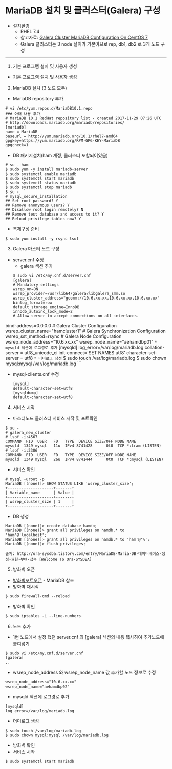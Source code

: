 # MariaDB 설치 및 클러스터(Galera) 구성

  * 설치환경
    * RHEL 7.4
    * 참고자료: [Galera Cluster MariaDB Configuration On CentOS 7](https://linuxadmin.io/galeria-cluster-configuration-centos-7/)
    * Galera 클러스터는 3 node 설치가 기본이므로 rep, db1, db2 로 3개 노드 구성
   
---
1. 기본 프로그램 설치 및 사용자 생성
  * [기본 프로그램 설치 및 사용자 생성](./default/00-etc.md)

2. MariaDB 설치 (3 노드 모두)
  * MariaDB repository 추가
  ```
  # vi /etc/yum.repos.d/MariaDB10.1.repo
  ### 아래 내용 추가
  # MariaDB 10.1 RedHat repository list - created 2017-11-29 07:26 UTC
  # http://downloads.mariadb.org/mariadb/repositories/
  [mariadb]
  name = MariaDB
  baseurl = http://yum.mariadb.org/10.1/rhel7-amd64
  gpgkey=https://yum.mariadb.org/RPM-GPG-KEY-MariaDB
  gpgcheck=1
  ```
  * DB 패키지설치(ham 계정, 클러스터 포함되어있음)
  ```
  # su - ham
  $ sudo yum -y install mariadb-server
  $ sudo systemctl enable mariadb
  $ sudo systemctl start mariadb
  $ sudo systemctl status mariadb
  $ sudo systemctl stop mariadb
  $ su -
  # mysql_secure_installation
  ## Set root password? Y
  ## Remove anonymous users? Y
  ## Disallow root login remotely? N
  ## Remove test database and access to it? Y
  ## Reload privilege tables now? Y
  ```
  * 복제구성 준비
  ```
  $ sudo yum install -y rsync lsof
  ```
3. Galera 마스터 노드 구성
  * server.cnf 수정
    * galera 섹션 추가
    ```
    $ sudo vi /etc/my.cnf.d/server.cnf
    [galera]
    # Mandatory settings
    wsrep_on=ON
    wsrep_provider=/usr/lib64/galera/libgalera_smm.so
    wsrep_cluster_address="gcomm://10.6.xx.xx,10.6.xx.xx,10.6.xx.xx"
    binlog_format=row
    default_storage_engine=InnoDB
    innodb_autoinc_lock_mode=2
    # Allow server to accept connections on all interfaces.
  bind-address=0.0.0.0
    # Galera Cluster Configuration
    wsrep_cluster_name="hamcluster1"
    # Galera Synchronization Configuration
    wsrep_sst_method=rsync
    # Galera Node Configuration
    wsrep_node_address="10.6.xx.xx"
    wsrep_node_name="aehamdbp01"
    ```
    * mysqld 섹션에 로그경로 추가
    ```
    [mysqld]
    log_error=/var/log/mariadb.log
    collation-server = utf8_unicode_ci
    init-connect='SET NAMES utf8'
    character-set-server = utf8
    ```
    * 더미로그 생성
    ```
    $ sudo touch /var/log/mariadb.log
    $ sudo chown mysql:mysql /var/log/mariadb.log
    ```
  * mysql-clients.cnf 수정
    ```
    [mysql]
    default-character-set=utf8
    [mysqldump]
    default-character-set=utf8
    ```
4. 서비스 시작
  * 마스터노드 클러스터 서비스 시작 및 포트확인
  ```
  $ su -
  # galera_new_cluster
  # lsof -i:4567
  COMMAND  PID  USER   FD   TYPE  DEVICE SIZE/OFF NODE NAME
  mysqld  1349 mysql   11u  IPv4 8741428      0t0  TCP *:tram (LISTEN)
  # lsof -i:3306
  COMMAND  PID  USER   FD   TYPE  DEVICE SIZE/OFF NODE NAME
mysqld  1349 mysql   26u  IPv4 8741444      0t0  TCP *:mysql (LISTEN)
  ```
  * 서비스 확인
  ```
  # mysql -uroot -p
  MariaDB [(none)]> SHOW STATUS LIKE 'wsrep_cluster_size';
  +--------------------+-------+
  | Variable_name      | Value |
  +--------------------+-------+
  | wsrep_cluster_size | 1     |
  +--------------------+-------+
  ```
  * DB 생성
  ```
  MariaDB [(none)]> create database hamdb;
  MariaDB [(none)]> grant all privileges on hamdb.* to 'ham'@'localhost';
  MariaDB [(none)]> grant all privileges on hamdb.* to 'ham'@'%';
  MariaDB [(none)]> flush privileges;

출처: http://ora-sysdba.tistory.com/entry/MariaDB-Maria-DB-데이터베이스-생성-권한-부여-접속 [Welcome To Ora-SYSDBA]
  ```
5. 방화벽 오픈
  * [방화벽포트오픈](04-firewall.md) - MariaDB 참조
  * 방화벽 재시작
  ```
  $ sudo firewall-cmd --reload
  ```
  * 방화벽 확인
  ```
  $ sudo iptables -L --line-numbers
  ```
6. 노드 추가
  * 1번 노드에서 설정 했던 server.cnf 의 [galera] 섹션의 내용 복사하여 추가노드에 붙여넣기
  ```
  $ sudo vi /etc/my.cnf.d/server.cnf
  [galera]
  ..
  ```
  * wsrep_node_address 와 wsrep_node_name 값 추가할 노드 정보로 수정
  ```
  wsrep_node_address="10.6.xx.xx"
  wsrep_node_name="aehamdbp02"
  ```
  * mysqld 섹션에 로그경로 추가
  ```
  [mysqld]
  log_error=/var/log/mariadb.log
  ```
  * 더미로그 생성
  ```
  $ sudo touch /var/log/mariadb.log
  $ sudo chown mysql:mysql /var/log/mariadb.log
  ```
  * 방화벽 확인
  * 서비스 시작
  ```
  $ sudo systemctl start mariadb
  ```
  

